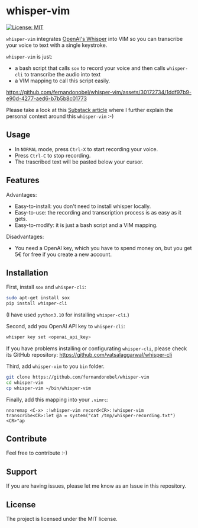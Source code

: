 # whisper-vim
[![License: MIT](https://img.shields.io/badge/License-MIT-green.svg)](https://opensource.org/licenses/MIT)

`whisper-vim` integrates [OpenAI's Whisper](https://openai.com/research/whisper) into VIM so you can transcribe your voice to text with a single keystroke.

`whisper-vim` is just:

* a bash script that calls `sox` to record your voice and then calls `whisper-cli` to transcribe the audio into text
* a VIM mapping to call this script easily. 

https://github.com/fernandonobel/whisper-vim/assets/30172734/1ddf97b9-e90d-4277-aed6-b7b5b8c01773

Please take a look at this [Substack article](https://eljardindegestalt.substack.com/p/por-que-un-1-de-caos-es-deseable) where I further explain the personal context around this `whisper-vim` :-)

## Usage

* In `NORMAL` mode, press `Ctrl-X` to start recording your voice.
* Press `Ctrl-C` to stop recording.
* The trascribed text will be pasted below your cursor.

## Features

Advantages:

- Easy-to-install: you don't need to install whisper locally.
- Easy-to-use: the recording and transcription process is as easy as it gets.
- Easy-to-modify: it is just a bash script and a VIM mapping.

Disadvantages:

- You need a OpenAI key, which you have to spend money on, but you get 5€ for free if you create a new account.
 
## Installation

First, install `sox` and `whisper-cli`:

```sh
sudo apt-get install sox
pip install whisper-cli
```

(I have used `python3.10` for installing `whisper-cli`.)

Second, add you OpenAI API key to `whisper-cli`:

```sh
whisper key set <openai_api_key>
```

If you have problems installing or configurating `whisper-cli`, please check its GitHub repository: https://github.com/vatsalaggarwal/whisper-cli

Third, add `whisper-vim` to you `bin` folder.

```sh
git clone https://github.com/fernandonobel/whisper-vim
cd whisper-vim
cp whisper-vim ~/bin/whisper-vim
```

Finally, add this mapping into your `.vimrc`:

```vim
nnoremap <C-x> :!whisper-vim record<CR>:!whisper-vim transcribe<CR>:let @a = system("cat /tmp/whisper-recording.txt")<CR>"ap
```

## Contribute

Feel free to contribute :-)

## Support

If you are having issues, please let me know as an Issue in this repository.

## License

The project is licensed under the MIT license.
